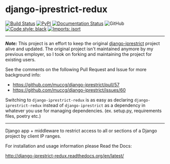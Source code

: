 django-iprestrict-redux
=======================

[![Build Status](https://travis-ci.org/sztamas/django-iprestrict-redux.png?branch=master)](https://travis-ci.org/sztamas/django-iprestrict-redux) 
[![PyPI](https://badge.fury.io/py/django-iprestrict-redux.svg)](https://pypi.python.org/pypi/django-iprestrict-redux)
[![Documentation Status](https://readthedocs.org/projects/django-iprestrict/badge/?version=latest)](http://django-iprestrict.readthedocs.org/en/latest/?badge=latest)
![GitHub](https://img.shields.io/github/license/sztamas/django-iprestrict-redux)
[![Code style: black](https://img.shields.io/badge/code%20style-black-000000.svg)](https://github.com/psf/black)
[![Imports: isort](https://img.shields.io/badge/%20imports-isort-%231674b1?style=flat&labelColor=ef8336)](https://pycqa.github.io/isort/)

___

***Note:***
This project is an effort to keep the original [django-iprestrict](https://github.com/muccg/django-iprestrict) project alive and updated.
The original project isn't maintained anymore by my previous employer, so I took on forking and maintaining the project for existing users.

See the comments on the following Pull Request and Issue for more background info:
* https://github.com/muccg/django-iprestrict/pull/57
* https://github.com/muccg/django-iprestrict/issues/60

Switching to `django-iprestrict-redux` is as easy as declaring `django-iprestrict-redux` instead of `django-iprestrict` as a dependency in whatever you use for managing dependencies. (ex. setup.py, requirements files, poetry etc.)
___

Django app + middleware to restrict access to all or sections of a Django project by client IP ranges.

For installation and usage information please Read the Docs:

  http://django-iprestrict-redux.readthedocs.org/en/latest/
